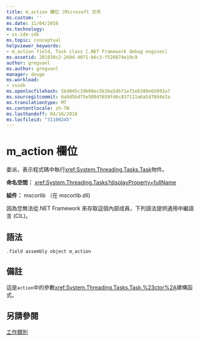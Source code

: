 ```yaml
---
title: m_action 欄位 |Microsoft 文件
ms.custom: ''
ms.date: 11/04/2016
ms.technology:
- vs-ide-sdk
ms.topic: conceptual
helpviewer_keywords:
- m_action field, Task class [.NET Framework debug engines]
ms.assetid: 201838c2-260d-4071-b6c3-f526874e19c9
author: gregvanl
ms.author: gregvanl
manager: douge
ms.workload:
- vssdk
ms.openlocfilehash: 5bd045c19b08ec5b3ba5db71e72e6380e65093a7
ms.sourcegitcommit: 6a9d5bd75e50947659fd6c837111a6a547884e2a
ms.translationtype: MT
ms.contentlocale: zh-TW
ms.lasthandoff: 04/16/2018
ms.locfileid: "31109245"
---
```

# <a name="maction-field"></a>m_action 欄位
委派，表示程式碼中執行<xref:System.Threading.Tasks.Task>物件。  
  
 **命名空間：** <xref:System.Threading.Tasks?displayProperty=fullName>  
  
 **組件：** mscorlib （在 mscorlib.dll)  
  
 因為您無法從.NET Framework 來存取這個內部成員，下列語法提供通用中繼語言 (CIL)。  
  
## <a name="syntax"></a>語法  
  
```  
.field assembly object m_action  
```  
  
## <a name="remarks"></a>備註  
 這是`action`中的參數<xref:System.Threading.Tasks.Task.%23ctor%2A>建構函式。  
  
## <a name="see-also"></a>另請參閱  
 [工作類別](../../extensibility/debugger/task-class-internal-members.md)